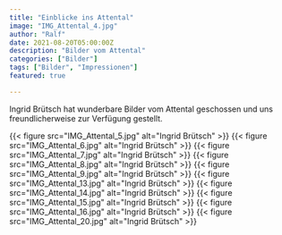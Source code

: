 ```yaml
---
title: "Einblicke ins Attental"
image: "IMG_Attental_4.jpg"
author: "Ralf"
date: 2021-08-20T05:00:00Z
description: "Bilder vom Attental"
categories: ["Bilder"]
tags: ["Bilder", "Impressionen"]
featured: true

---
```


Ingrid Brütsch hat wunderbare Bilder vom Attental geschossen und uns freundlicherweise zur Verfügung gestellt.


{{< figure src="IMG_Attental_5.jpg" alt="Ingrid Brütsch" >}}
{{< figure src="IMG_Attental_6.jpg" alt="Ingrid Brütsch" >}}
{{< figure src="IMG_Attental_7.jpg" alt="Ingrid Brütsch" >}}
{{< figure src="IMG_Attental_8.jpg" alt="Ingrid Brütsch" >}}
{{< figure src="IMG_Attental_9.jpg" alt="Ingrid Brütsch" >}}
{{< figure src="IMG_Attental_13.jpg" alt="Ingrid Brütsch" >}}
{{< figure src="IMG_Attental_14.jpg" alt="Ingrid Brütsch" >}}
{{< figure src="IMG_Attental_15.jpg" alt="Ingrid Brütsch" >}}
{{< figure src="IMG_Attental_16.jpg" alt="Ingrid Brütsch" >}}
{{< figure src="IMG_Attental_20.jpg" alt="Ingrid Brütsch" >}}